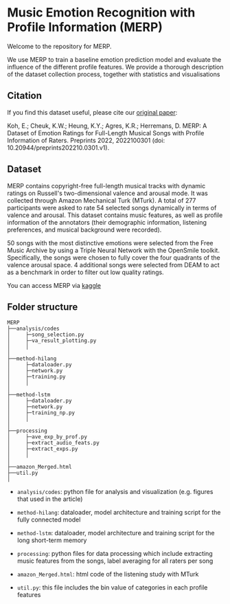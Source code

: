 # Music Emotion Recognition with Profile Information (MERP)

Welcome to the repository for MERP. 

We use MERP to train a baseline emotion prediction model and evaluate the influence of the different profile features. We provide a thorough description of the dataset collection process, together with statistics and visualisations

## Citation

If you find this dataset useful, please cite our [original paper](https://www.preprints.org/manuscript/202210.0301/v1): 

Koh, E.; Cheuk, K.W.; Heung, K.Y.; Agres, K.R.; Herremans, D. MERP: A Dataset of Emotion Ratings for Full-Length Musical Songs with Profile Information of Raters. Preprints 2022, 2022100301 (doi: 10.20944/preprints202210.0301.v1).



## Dataset

MERP contains copyright-free full-length musical tracks with dynamic ratings on Russell's two-dimensional valence and arousal mode. 
It was collected through Amazon Mechanical Turk (MTurk). A total of 277 participants were asked to rate 54 selected songs dynamically in terms of valence and arousal. This dataset contains music features, as well as profile information of the annotators (their demographic information, listening preferences, and musical background were recorded).

50 songs with the most distinctive emotions were selected from the Free Music Archive by using a Triple Neural Network with the OpenSmile toolkit. Specifically, the songs were chosen to fully cover the four quadrants of the valence arousal space. 4 additional songs were selected from DEAM to act as a benchmark in order to filter out low quality ratings. 

You can access MERP via [kaggle](https://www.kaggle.com/kohenyan/music-emotion-recognition-with-profile-information)

## Folder structure 

```
MERP
├──analysis/codes
│     ├─song_selection.py
│     ├─va_result_plotting.py
│     │
│
├──method-hilang
│     ├─dataloader.py
│     ├─network.py
│     ├─training.py
│     │
│
├──method-lstm
│     ├─dataloader.py
│     ├─network.py
│     ├─training_np.py
│     │
│
├──processing
│     ├─ave_exp_by_prof.py
│     ├─extract_audio_feats.py
│     ├─extract_exps.py
│     │
│
├──amazon_Merged.html
├──util.py
│   
```
- `analysis/codes`: python file for analysis and visualization (e.g. figures that used in the article)

- `method-hilang`: dataloader, model architecture and training script for the fully connected model

- `method-lstm`: dataloader, model architecture and training script for the long short-term memory 

- `processing`: python files for data processing which include extracting music features from the songs, label averaging for all raters per song

- `amazon_Merged.html`: html code of the listening study with MTurk

- `util.py`: this file includes the bin value of categories in each profile features 




